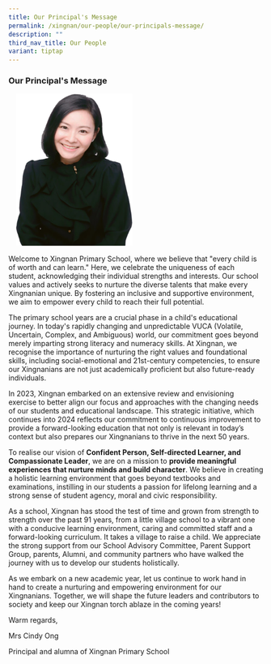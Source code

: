 ```yaml
---
title: Our Principal's Message
permalink: /xingnan/our-people/our-principals-message/
description: ""
third_nav_title: Our People
variant: tiptap
---
```

<h3>Our Principal's Message</h3>
<p></p>
<div class="isomer-image-wrapper">
<img style="width:230px;height:300px;margin-left:15px;" height="auto" width="100%" src="/images/Our%20Staff/01%20SL/SL1.png">
</div>
<p>Welcome to Xingnan Primary School, where we believe that "every child
is of worth and can learn." Here, we celebrate the uniqueness of each student,
acknowledging their individual strengths and interests. Our school values
and actively seeks to nurture the diverse talents that make every Xingnanian
unique. By fostering an inclusive and supportive environment, we aim to
empower every child to reach their full potential.</p>
<p>The primary school years are a crucial phase in a child's educational
journey. In today's rapidly changing and unpredictable VUCA (Volatile,
Uncertain, Complex, and Ambiguous) world, our commitment goes beyond merely
imparting strong literacy and numeracy skills. At Xingnan, we recognise
the importance of nurturing the right values and foundational skills, including
social-emotional and 21st-century competencies, to ensure our Xingnanians
are not just academically proficient but also future-ready individuals.</p>
<p>In 2023, Xingnan embarked on an extensive review and envisioning exercise
to better align our focus and approaches with the changing needs of our
students and educational landscape. This strategic initiative, which continues
into 2024 reflects our commitment to continuous improvement to provide
a forward-looking education that not only is relevant in today’s context
but also prepares our Xingnanians to thrive in the next 50 years.&nbsp;</p>
<p>To realise our vision of <strong>Confident Person, Self-directed Learner, and Compassionate Leader</strong>,
we are on a mission to <strong>provide meaningful experiences that nurture minds and build character</strong>.
We believe in creating a holistic learning environment that goes beyond
textbooks and examinations, instilling in our students a passion for lifelong
learning and a strong sense of student agency, moral and civic responsibility.</p>
<p>As a school, Xingnan has stood the test of time and grown from strength
to strength over the past 91 years, from a little village school to a vibrant
one with a conducive learning environment, caring and committed staff and
a forward-looking curriculum.&nbsp;It takes a village to raise a child.
We appreciate the strong support from our School Advisory Committee, Parent
Support Group, parents, Alumni, and community partners who have walked
the journey with us to develop our students holistically.</p>
<p>As we embark on a new academic year, let us continue to work hand in hand
to create a nurturing and empowering environment for our Xingnanians. Together,
we will shape the future leaders and contributors to society and keep our
Xingnan torch ablaze in the coming years!</p>
<p></p>
<p>Warm regards,</p>
<p>Mrs Cindy Ong</p>
<p>Principal and alumna of Xingnan Primary School</p>
<h4></h4>
<p></p>